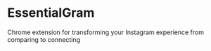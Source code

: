 # EssentialGram
Chrome extension for transforming your Instagram experience from comparing to connecting
